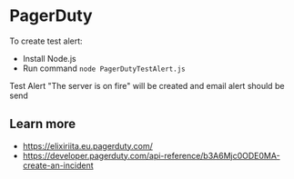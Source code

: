 # PagerDuty

To create test alert:

  * Install Node.js
  * Run command `node PagerDutyTestAlert.js`
  
Test Alert "The server is on fire" will be created and email alert should be send


## Learn more
  * https://elixiriita.eu.pagerduty.com/
  * https://developer.pagerduty.com/api-reference/b3A6Mjc0ODE0MA-create-an-incident
